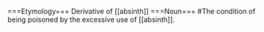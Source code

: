 ===Etymology===
Derivative of [[absinth]]
===Noun===
#The condition of being poisoned by the excessive use of [[absinth]].